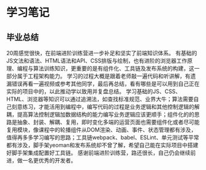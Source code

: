 # 学习笔记

## 毕业总结

 20周感觉很快，在前端进阶训练营进一步补足和坚实了前端知识体系。
 有基础的JS文法和语法、HTML语法和API、CSS排版与绘制，也有进阶的浏览器工作原理、编程与算法训练知识，更重要的是有组件化、工具链及发布系统的构建，这一部分属于工程架构能力。
 学习的过程大概是跟着老师敲一遍代码和听讲解，有遗漏错误再看一遍视频或参考其他同学，最后再总结，看有哪些是可以用到自己正在实际的项目中的，以此推动学以致用并复盘总结。
 学习基础的JS、CSS、HTML、浏览器等知识可以通过追溯法，如查找标准规范、业界大牛；算法需要自己刻意练习，才能活用到编程中，编写代码的过程是业务逻辑和其他控制逻辑的解耦，提高算法控制逻辑加数据结构的能力编写业务逻辑应该更顺手；组件化的的思路是抽象、封装、解耦、复用，即时变化多端的运营页面也需要组件化或者尽可能复用模块，像课程中的轮播组件从DOM渲染、动画、事件、状态管理都有涉及，值得再多多学习编写的思路；工具链webpack、babel、ESLint、单元测试等平常都有涉及，脚手架yeoman和发布系统却不曾了解，希望自己能在实际项目中搭建好脚手架集成配置好工具链。
 感谢前端进阶训练营，路还很长，自己仍会继续前进，做一名更优秀的开发者。
